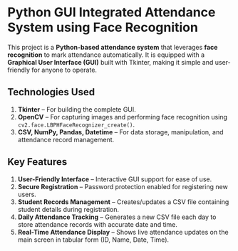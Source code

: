 

# **Python GUI Integrated Attendance System using Face Recognition**

This project is a **Python-based attendance system** that leverages **face recognition** to mark attendance automatically. It is equipped with a **Graphical User Interface (GUI)** built with Tkinter, making it simple and user-friendly for anyone to operate.

## **Technologies Used**

1. **Tkinter** – For building the complete GUI.
2. **OpenCV** – For capturing images and performing face recognition using `cv2.face.LBPHFaceRecognizer_create()`.
3. **CSV, NumPy, Pandas, Datetime** – For data storage, manipulation, and attendance record management.

## **Key Features**

1. **User-Friendly Interface** – Interactive GUI support for ease of use.
2. **Secure Registration** – Password protection enabled for registering new users.
3. **Student Records Management** – Creates/updates a CSV file containing student details during registration.
4. **Daily Attendance Tracking** – Generates a new CSV file each day to store attendance records with accurate date and time.
5. **Real-Time Attendance Display** – Shows live attendance updates on the main screen in tabular form (ID, Name, Date, Time).





